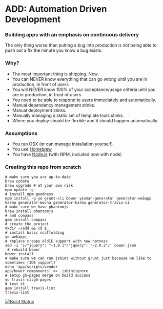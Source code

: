 # ADD: Automation Driven Development
### Building apps with an emphasis on continuous delivery

The only thing worse than putting a bug into production is not being able to push out a fix the minute you know a bug exists.

### Why?

* The most important thing is shipping. Now.
* You can NEVER know everything that can go wrong until you are in production, in front of users
* You will NEVER know 100% of your acceptance/usage criteria until you are in production, in front of users
* You need to be able to respond to users immediately and automatically.
* Manual dependency management stinks.
* Manual deployment stinks.
* Manually managing a static set of template tools stinks.
* Where you deploy should be flexible and it should happen automatically.

### Assumptions

* You run OSX (or can manage installation yourself)
* You use [Homebrew](http://mxcl.github.io/homebrew/)
* You have [Node.js](http://nodejs.org/) (with NPM, included now with node)

### Creating this repo from scratch
    # make sure you are up-to-date
    brew update
    brew upgrade # at your own risk
    npm update -g
    # install npm goodness
    npm install -g yo grunt-cli bower yeoman-generator generator-webapp karma generator-mocha generator-karma generator-travis-ci
    # make sure we have phantomjs
    brew install phantomjs
    # and compass
    gem install compass
    # create the project
    mkdir ~/add && cd $_
    # install basic scaffolding
    yo webapp;
    # replace crappy oldIE support with new hotness
    sed -i 's/"jquery": "~1.9.1"/"jquery": "~2.0.2"/' bower.json
     # rebuild bower
    bower install
    # make sure we can run jshint without grunt just because we like to sometimes (IDE support)
    echo 'app/scripts/vendor
    app/bower_components' >> .jshintignore
    # setup gh-pages merge on build success
    yo travis-ci:gh-pages
    # test it
    gem install travis-lint
    travis-lint


[![Build Status](https://travis-ci.org/atomantic/add.png?branch=master)](https://travis-ci.org/atomantic/add)
